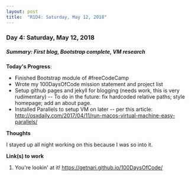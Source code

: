```yaml
---
layout: post
title:  "R1D4: Saturday, May 12, 2018"
---
```


### Day 4: Saturday, May 12, 2018
##### Summary: First blog, Bootstrap complete, VM research

**Today's Progress**: 

- Finished Bootstrap module of #freeCodeCamp 
- Wrote my 100DaysOfCode mission statement and project list
- Setup github pages and jekyll for blogging (needs work, this is very rudimentary)
-- To do in the future: fix hardcoded relative paths; style homepage; add an about page.
- Installed Parallels to setup VM on later
-- per this article: http://osxdaily.com/2017/04/11/run-macos-virtual-machine-easy-parallels/

**Thoughts** 

I stayed up all night working on this because I was so into it.

**Link(s) to work**
1. You're lookin' at it! https://getnari.github.io/100DaysOfCode/

